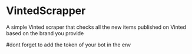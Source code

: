 # VintedScrapper
A simple Vinted scraper that checks all the new items published on Vinted based on the brand you provide



#dont forget to add the token of your bot in the env
